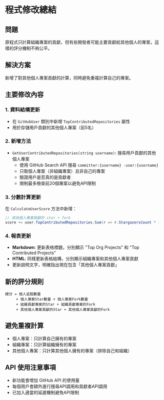 # 程式修改總結

## 問題
原程式只計算組織專案的貢獻，但有些開發者可能主要貢獻給其他個人的專案，這樣的評分機制不夠公平。

## 解決方案
新增了對其他個人專案貢獻的計算，同時避免重複計算自己的專案。

## 主要修改內容

### 1. 資料結構更新
- 在 `GitHubUser` 類別中新增 `TopContributedRepositories` 屬性
- 用於存儲用戶貢獻的其他個人專案（前5名）

### 2. 新增方法
- `GetUserContributedRepositories(string username)`: 搜尋用戶貢獻的其他個人專案
  - 使用 GitHub Search API 搜尋 `committer:{username} -user:{username}`
  - 只取個人專案（非組織專案）且非自己的專案
  - 驗證用戶是否真的是貢獻者
  - 限制最多檢查前20個專案以避免API限制

### 3. 分數計算更新
在 `CalculateUserScore` 方法中新增：
```csharp
// 其他個人專案貢獻的 star + fork
score += user.TopContributedRepositories.Sum(r => r.StargazersCount * 1.0 + r.ForksCount * 1.0);
```

### 4. 報表更新
- **Markdown**: 更新表格標題，分別顯示 "Top Org Projects" 和 "Top Contributed Projects"
- **HTML**: 同樣更新表格結構，分別顯示組織專案和其他個人專案貢獻
- 更新說明文字，明確指出現在包含「其他個人專案貢獻」

## 新的評分規則
```
總分 = 個人追蹤數量 
     + 個人專案Star數量 + 個人專案Fork數量 
     + 組織貢獻專案的Star + 組織貢獻專案的Fork 
     + 其他個人專案貢獻的Star + 其他個人專案貢獻的Fork
```

## 避免重複計算
- 個人專案：只計算自己擁有的專案
- 組織專案：只計算組織擁有的專案
- 其他個人專案：只計算其他個人擁有的專案（排除自己和組織）

## API 使用注意事項
- 新功能會增加 GitHub API 的使用量
- 每個用戶會額外進行搜尋API調用和貢獻者API調用
- 已加入適當的延遲機制避免API限制
